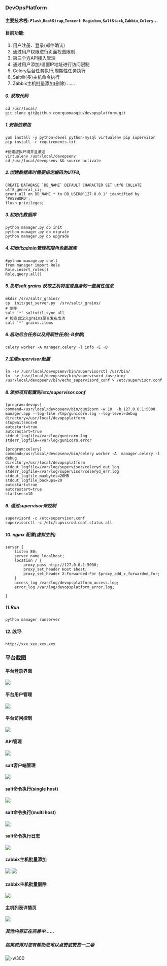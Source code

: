 ### DevOpsPlatform

#### 主要技术栈: `Flask`,`BootStrap`,`Tencent Magicbox`,`SaltStack`,`Zabbix`,`Celery`...

#### 目前功能:
1. 用户注册、登录(邮件确认)
2. 通过用户权限进行页面视图限制
3. 第三个方API接入管理
4. 通过用户添加/设置IP地址进行访问限制
5. Celery后台任务执行,周期性任务执行
6. Salt单(多)主机命令执行
7. Zabbix主机批量添加(删除)
......

##### 0. 获取代码
```
cd /usr/local/
git clone git@github.com:guomaoqiu/devopsplatform.git
```
##### 1.安装依赖包
```
yum install -y python-devel python-mysql virtualenv pip supervisor 
pip install -r requirements.txt

#创建虚拟环境并且激活
virtualenv /usr/local/devopsenv
cd /usr/local/devopsenv && source activate
```
##### 2.创建数据库时需要指定编码为UTF8;
```
CREATE DATABASE `DB_NAME` DEFAULT CHARACTER SET utf8 COLLATE utf8_general_ci;
grant all on DB_NAME.* to DB_USER@'127.0.0.1' identified by 'PASSWORD';
flush privileges;
```
##### 3.初始化数据库
```
python manager.py db init
python manager.py db migrate
python manager.py db upgrade
```
##### 4.初始化admin管理权限角色数据库
```
#python manage.py shell
from manager import Role
Role.insert_roles()
Role.query.all()
```
##### 5.发布salt grains 获取主机特定或自身的一些属性信息
```
mkdir /srv/salt/_grains/
cp  init/get_server.py  /srv/salt/_grains/
# 同步
salt '*' saltutil.sync_all
# 检查自定义grains是否发布成功
salt '*' grains.items
```
##### 6.启动后台任务以及周期性任务(-B参数)
```
celery worker -A manager.celery -l info -E -B
```
##### 7.生成supervisor配置
```
ln -sv /usr/local/devopsenv/bin/supervisorctl /usr/bin/
ln -sv /usr/local/devopsenv/bin/supervisord /usr/bin/
/usr/local/devopsenv/bin/echo_supervisord_conf > /etc/supervisor.conf
```
##### 8.添加项目配置到/etc/supervisor.conf
```
[program:devops]
command=/usr/local/devopsenv/bin/gunicorn -w 10  -b 127.0.0.1:5000 manager:app --log-file /tmp/gunicorn.log --log-level=debug
directory=/usr/local/devopsplatform
stopwaitsecs=0
autostart=true
autorestart=true
stdout_logfile=/var/log/gunicorn.log
stderr_logfile=/var/log/gunicorn.error

[program:celery]
command=/usr/local/devopsenv/bin/celery worker -A  manager.celery -l debug 
directory=/usr/local/devopsplatform
stdout_logfile=/var/log/supervisor/celeryd_out.log
stderr_logfile=/var/log/supervisor/celeryd_err.log 
stdout_logfile_maxbytes=20MB 
stdout_logfile_backups=20 
autostart=true 
autorestart=true
startsecs=10
```
##### 9. 通过supervisor来控制
```
supervisord -c /etc/supervisor.conf
supervisorctl -c /etc/supvisrod.conf status all
```
##### 10. nginx 配置(虚拟主机)
```
server {
    listen 80;
    server_name localhost;
    location / {
        proxy_pass http://127.0.0.1:5000;
        proxy_set_header Host $host;
        proxy_set_header X-Forwarded-For $proxy_add_x_forwarded_for;
    }
    access_log /var/log/devopsplatform_access.log;
    error_log /var/log/devopsplatform_error.log;

}
```
##### 11.Run
```
python manager runserver
```
##### 12.访问:
```
http://xxx.xxx.xxx.xxx
```

### 平台截图
#### 平台登录界面
![](https://raw.githubusercontent.com/guomaoqiu/devopsplatform/master/screenshots/login_page.jpeg)
#### 平台用户管理
![](https://raw.githubusercontent.com/guomaoqiu/devopsplatform/master/screenshots/user_manager.jpeg)
#### 平台访问控制
![](https://raw.githubusercontent.com/guomaoqiu/devopsplatform/master/screenshots/access_con.jpeg)
#### API管理
![](https://raw.githubusercontent.com/guomaoqiu/devopsplatform/master/screenshots/api_test.jpeg)
#### salt客户端管理
![](https://raw.githubusercontent.com/guomaoqiu/devopsplatform/master/screenshots/salt_minion.jpeg)
#### salt命令执行(single host)
![](https://raw.githubusercontent.com/guomaoqiu/devopsplatform/master/screenshots/salt_cmd_host.jpeg)
#### salt命令执行(multi host)
![](https://raw.githubusercontent.com/guomaoqiu/devopsplatform/master/screenshots/salt_cmd_all.jpeg)
#### salt命令执行日志
![](https://raw.githubusercontent.com/guomaoqiu/devopsplatform/master/screenshots/cmd_log.jpeg)
#### zabbix主机批量添加
![](https://raw.githubusercontent.com/guomaoqiu/devopsplatform/master/screenshots/zabbix_add.jpeg)
![](https://raw.githubusercontent.com/guomaoqiu/devopsplatform/master/screenshots/zabbix_add_result.jpeg)
#### zabbix主机批量删除
![](https://raw.githubusercontent.com/guomaoqiu/devopsplatform/master/screenshots/zabbix_del.jpeg)
#### 主机列表详情页
![](https://raw.githubusercontent.com/guomaoqiu/devopsplatform/master/screenshots/host_detail.jpeg)


##### 其他内容正在完善中......
##### 如果觉得对您有帮助您可以点赞或赞赏一二😁
![-w300](https://raw.githubusercontent.com/guomaoqiu/devopsplatform/master/screenshots/zanshang.jpg)


